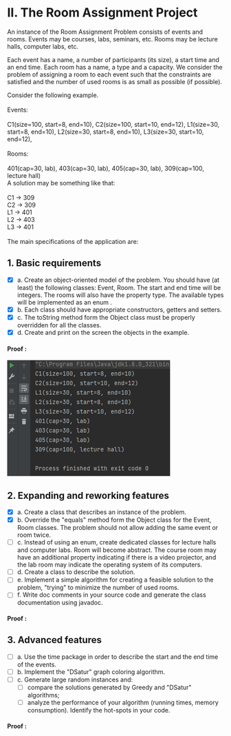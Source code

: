 # II. The Room Assignment Project

An instance of the Room Assignment Problem consists of events and rooms. Events may be courses, labs, seminars, etc. Rooms may be lecture halls, computer labs, etc.

Each event has a name, a number of participants (its size), a start time and an end time.
Each room has a name, a type and a capacity.
We consider the problem of assigning a room to each event such that the constraints are satisfied and the number of used rooms is as small as possible (if possible).

Consider the following example.
<br><br>
Events: <br><br>C1(size=100, start=8, end=10), C2(size=100, start=10, end=12), L1(size=30, start=8, end=10), L2(size=30, start=8, end=10), L3(size=30, start=10, end=12),
<br><br>
Rooms: <br><br>401(cap=30, lab), 403(cap=30, lab), 405(cap=30, lab), 309(cap=100, lecture hall)
<br>
A solution may be something like that:
<br>
<br>C1 -> 309
<br>C2 -> 309
<br>L1 -> 401
<br>L2 -> 403
<br>L3 -> 401
<br><br>
The main specifications of the application are:

## 1. Basic requirements


- [x] a. Create an object-oriented model of the problem. You should have (at least) the following classes: Event, Room.
  The start and end time will be integers. The rooms will also have the property type. The available types will be implemented as an enum .
- [x] b. Each class should have appropriate constructors, getters and setters.
- [x] c. The toString method form the Object class must be properly overridden for all the classes.
- [x] d. Create and print on the screen the objects in the example.

#### Proof :
![img.png](res/II1.png)

## 2. Expanding and reworking features

- [x] a. Create a class that describes an instance of the problem.
- [x] b. Override the "equals" method form the Object class for the Event, Room classes. The problem should not allow adding the same event or room twice.
- [ ] c. Instead of using an enum, create dedicated classes for lecture halls and computer labs. Room will become abstract. The course room may have an additional property indicating if there is a video projector, and the lab room may indicate the operating system of its computers.
- [ ] d. Create a class to describe the solution.
- [ ] e. Implement a simple algorithm for creating a feasible solution to the problem, "trying" to minimize the number of used rooms.
- [ ] f. Write doc comments in your source code and generate the class documentation using javadoc.

#### Proof :

## 3. Advanced features

- [ ] a. Use the time package in order to describe the start and the end time of the events.
- [ ] b. Implement the "DSatur" graph coloring algorithm.
- [ ] c. Generate large random instances and:
  - [ ] compare the solutions generated by Greedy and "DSatur" algorithms;
  - [ ] analyze the performance of your algorithm (running times, memory consumption). Identify the hot-spots in your code.

#### Proof :
